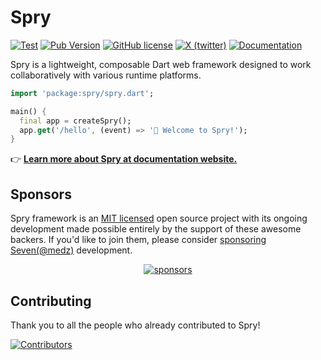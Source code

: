 # Spry

[![Test](https://github.com/medz/spry/actions/workflows/test.yml/badge.svg)](https://github.com/medz/spry/actions/workflows/test.yml)
[![Pub Version](https://img.shields.io/pub/v/spry.svg)](https://pub.dev/packages/spry)
[![GitHub license](https://img.shields.io/badge/license-MIT-blue.svg)](https://github.com/medz/spry/blob/main/LICENSE)
[![X (twitter)](https://img.shields.io/badge/twitter-%40shiweidu-blue.svg)](https://twitter.com/shiweidu)
[![Documentation](https://img.shields.io/badge/docs-spry.fun-brightgreen.svg)](https://spry.fun/)

Spry is a lightweight, composable Dart web framework designed to work collaboratively with various runtime platforms.

```dart
import 'package:spry/spry.dart';

main() {
  final app = createSpry();
  app.get('/hello', (event) => '🎉 Welcome to Spry!');
}
```

👉 [**Learn more about Spry at documentation website.**](https://spry.fun/getting-started)

## Sponsors

Spry framework is an [MIT licensed](https://github.com/medz/spry/blob/main/LICENSE) open source project with its ongoing development made possible entirely by the support of these awesome backers. If you'd like to join them, please consider [sponsoring Seven(@medz)](https://github.com/sponsors/medz) development.

<p align="center">
  <a target="_blank" href="https://github.com/sponsors/medz#:~:text=Featured-,sponsors,-Current%20sponsors">
    <img alt="sponsors" src="https://cdn.jsdelivr.net/gh/medz/public/sponsors.tiers.svg">
  </a>
</p>

## Contributing

Thank you to all the people who already contributed to Spry!

[![Contributors](https://contrib.rocks/image?repo=medz/spry)](https://github.com/odroe/prisma-dart/graphs/contributors)
